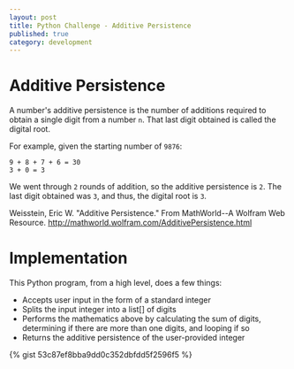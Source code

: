 ```yaml
---
layout: post
title: Python Challenge - Additive Persistence
published: true
category: development
---
```


# Additive Persistence

A number's additive persistence is the number of additions required to obtain a single digit from a number ``n``. That last digit obtained is called the digital root.

For example, given the starting number of ``9876``:
```
9 + 8 + 7 + 6 = 30
3 + 0 = 3
```

We went through ``2`` rounds of addition, so the additive persistence is ``2``. The last digit obtained was ``3``, and thus, the digital root is ``3``.

Weisstein, Eric W. "Additive Persistence." From MathWorld--A Wolfram Web Resource. http://mathworld.wolfram.com/AdditivePersistence.html

# Implementation

This Python program, from a high level, does a few things:
* Accepts user input in the form of a standard integer
* Splits the input integer into a list[] of digits
* Performs the mathematics above by calculating the sum of digits, determining if there are more than one digits, and looping if so 
* Returns the additive persistence of the user-provided integer

{% gist 53c87ef8bba9dd0c352dbfdd5f2596f5 %}